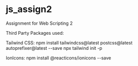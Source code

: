 # js_assign2

Assignment for Web Scripting 2

Third Party Packages used:

Tailwind CSS: npm install tailwindcss@latest postcss@latest autoprefixer@latest --save
npx tailwind init -p

IonIcons: npm install @reacticons/ionicons --save
